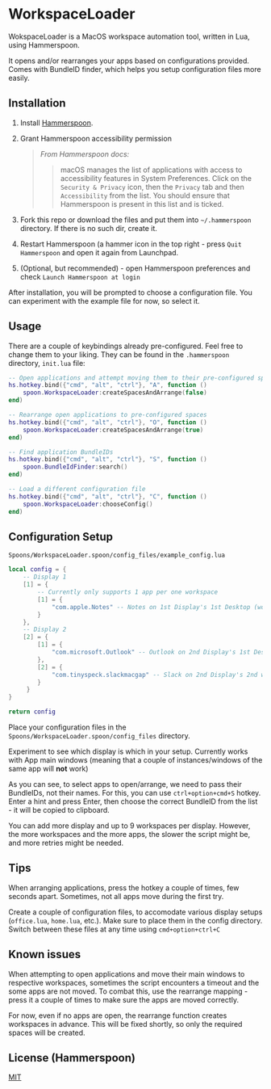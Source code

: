 # WorkspaceLoader

WokspaceLoader is a MacOS workspace automation tool, written in Lua, using Hammerspoon.

It opens and/or rearranges your apps based on configurations provided. Comes with BundleID finder, which helps you setup configuration files more easily.

## Installation

1. Install [Hammerspoon](https://github.com/Hammerspoon/hammerspoon?tab=readme-ov-file#how-do-i-install-it).
2. Grant Hammerspoon accessibility permission
   
   >*From Hammerspoon docs:*
   >> macOS manages the list of applications with access to accessibility features in System Preferences.
   >> Click on the `Security & Privacy` icon, then the `Privacy` tab and then `Accessibility` from the list.
   >> You should ensure that Hammerspoon is present in this list and is ticked.

3. Fork this repo or download the files and put them into `~/.hammerspoon` directory. If there is no such dir, create it.
4. Restart Hammerspoon (a hammer icon in the top right - press `Quit Hammerspoon` and open it again from Launchpad.
5. (Optional, but recommended) - open Hammerspoon preferences and check `Launch Hammerspoon at login`

After installation, you will be prompted to choose a configuration file. You can experiment with the example file for now, so select it.
 
## Usage

There are a couple of keybindings already pre-configured. Feel free to change them to your liking.
They can be found in the `.hammerspoon` directory, `init.lua` file:
```lua:init.lua
-- Open applications and attempt moving them to their pre-configured spaces
hs.hotkey.bind({"cmd", "alt", "ctrl"}, "A", function ()
    spoon.WorkspaceLoader:createSpacesAndArrange(false)
end)

-- Rearrange open applications to pre-configured spaces
hs.hotkey.bind({"cmd", "alt", "ctrl"}, "O", function ()
    spoon.WorkspaceLoader:createSpacesAndArrange(true)
end)

-- Find application BundleIDs
hs.hotkey.bind({"cmd", "alt", "ctrl"}, "S", function ()
    spoon.BundleIdFinder:search()
end)

-- Load a different configuration file
hs.hotkey.bind({"cmd", "alt", "ctrl"}, "C", function ()
    spoon.WorkspaceLoader:chooseConfig()
end)
```

## Configuration Setup
`Spoons/WorkspaceLoader.spoon/config_files/example_config.lua`
```lua:example_config.lua
local config = {
    -- Display 1
    [1] = {
        -- Currently only supports 1 app per one workspace
        [1] = {
            "com.apple.Notes" -- Notes on 1st Display's 1st Desktop (workspace)
        }
    },
    -- Display 2
    [2] = {
        [1] = {
            "com.microsoft.Outlook" -- Outlook on 2nd Display's 1st Desktop (workspace)
        },
        [2] = {
            "com.tinyspeck.slackmacgap" -- Slack on 2nd Display's 2nd workspace, etc.
        }
     }
}

return config
```
Place your configuration files in the `Spoons/WorkspaceLoader.spoon/config_files` directory.

Experiment to see which display is which in your setup. Currently works with App main windows (meaning that a couple of instances/windows of the same app will **not** work)

As you can see, to select apps to open/arrange, we need to pass their BundleIDs, not their names. For this, you can use `ctrl+option+cmd+S` hotkey. 
Enter a hint and press Enter, then choose the correct BundleID from the list - it will be copied to clipboard.

You can add more display and up to 9 workspaces per display. However, the more workspaces and the more apps, the slower the script might be, and more retries might be needed.


## Tips

When arranging applications, press the hotkey a couple of times, few seconds apart. Sometimes, not all apps move during the first try.

Create a couple of configuration files, to accomodate various display setups (`office.lua`, `home.lua`, etc.). Make sure to place them in the config directory.
Switch between these files at any time using `cmd+option+ctrl+C`

## Known issues

When attempting to open applications and move their main windows to respective workspaces, sometimes the script encounters a timeout and the some apps are not moved. 
To combat this, use the rearrange mapping - press it a couple of times to make sure the apps are moved correctly.

For now, even if no apps are open, the rearrange function creates workspaces in advance. This will be fixed shortly, so only the required spaces will be created.

## License (Hammerspoon)

[MIT](https://choosealicense.com/licenses/mit/)

